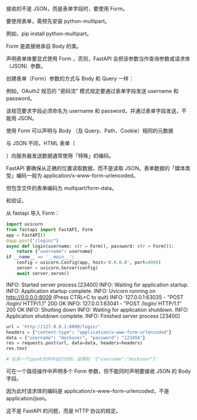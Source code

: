 接收的不是 JSON，而是表单字段时，要使用 Form。

要使用表单，需预先安装 python-multipart。

例如，pip install python-multipart。

Form 是直接继承自 Body 的类。

声明表单体要显式使用 Form ，否则，FastAPI 会把该参数当作查询参数或请求体（JSON）参数。

创建表单（Form）参数的方式与 Body 和 Query 一样：

例如，OAuth2 规范的 "密码流" 模式规定要通过表单字段发送 username 和 password。

该规范要求字段必须命名为 username 和 password，并通过表单字段发送，不能用 JSON。

使用 Form 可以声明与 Body （及 Query、Path、Cookie）相同的元数据

与 JSON 不同，HTML 表单（<form></form>）向服务器发送数据通常使用「特殊」的编码。

FastAPI 要确保从正确的位置读取数据，而不是读取 JSON。表单数据的「媒体类型」编码一般为 application/x-www-form-urlencoded。

但包含文件的表单编码为 multipart/form-data。

和验证。

从 fastapi 导入 Form：

```python
import uvicorn
from fastapi import FastAPI, Form
app = FastAPI()
@app.post("/login/")
async def login(username: str = Form(), password: str = Form()):
    return {"username": username}
if __name__ == '__main__':
    config = uvicorn.Config(app, host='0.0.0.0', port=8009)
    server = uvicorn.Server(config)
    await server.serve()
```
INFO:     Started server process [23400]
INFO:     Waiting for application startup.
INFO:     Application startup complete.
INFO:     Uvicorn running on http://0.0.0.0:8009 (Press CTRL+C to quit)
INFO:     127.0.0.1:63035 - "POST /login/ HTTP/1.1" 200 OK
INFO:     127.0.0.1:63041 - "POST /login/ HTTP/1.1" 200 OK
INFO:     Shutting down
INFO:     Waiting for application shutdown.
INFO:     Application shutdown complete.
INFO:     Finished server process [23400]

```python
url = 'http://127.0.0.1:8009/login/' 
headers = {"content-type": "application/x-www-form-urlencoded"} 
data = {"username": "mockuser", "password": "123456"}
res = requests.post(url, data=data, headers=headers) 
res.text

# 在另一个ipynb文件中运行代码，会得到 '{"username":"mockuser"}'
```
可在一个路径操作中声明多个 Form 参数，但不能同时声明要接收 JSON 的 Body 字段。

因为此时请求体的编码是 application/x-www-form-urlencoded，不是 application/json。

这不是 FastAPI 的问题，而是 HTTP 协议的规定。
